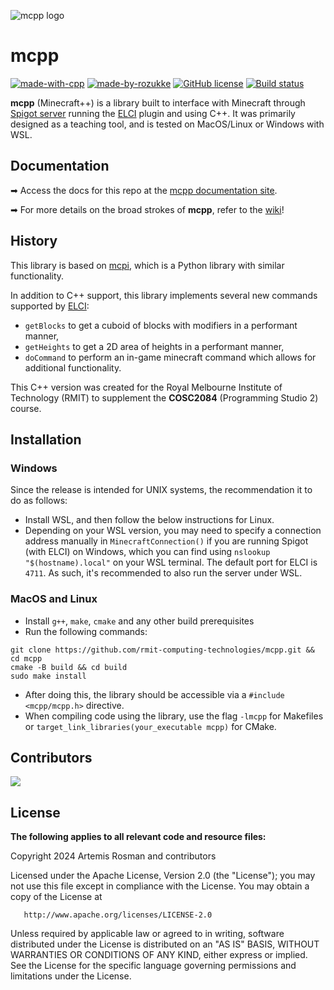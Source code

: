![mcpp logo](https://raw.githubusercontent.com/rozukke/mcpp/main/resources/mcpplogosmall.png)


# mcpp
[![made-with-cpp](https://img.shields.io/badge/Made%20with-C++_17-1f425f.svg)](https://cplusplus.com/) [![made-by-rozukke](https://img.shields.io/badge/Creator-rozukke-f497af.svg)](https://github.com/rozukke) 
[![GitHub license](https://img.shields.io/github/license/rozukke/mcpp.svg)](https://github.com/rozukke/mcpp/blob/main/LICENSE)
[![Build status](https://github.com/rozukke/mcpp/actions/workflows/ci.yml/badge.svg?branch=main&event=push)](https://github.com/rozukke/mcpp/actions/workflows/ci.yml)

**mcpp** (Minecraft++) is a library built to interface with Minecraft through [Spigot server](https://www.spigotmc.org/) 
running the [ELCI](https://github.com/rozukke/ELCI) plugin and using C++. It was primarily designed as a teaching tool, and is tested on MacOS/Linux or Windows with WSL.

## Documentation
➡ Access the docs for this repo at the [mcpp documentation site](https://rozukke.github.io/mcpp/).

➡ For more details on the broad strokes of **mcpp**, refer to the [wiki](https://github.com/rozukke/mcpp/wiki/Index)!

## History
This library is based on [mcpi](https://github.com/martinohanlon/mcpi), which is a Python library with similar functionality. 

In addition to C++ support, this library implements several new commands supported by [ELCI](https://github.com/rozukke/ELCI):
- `getBlocks` to get a cuboid of blocks with modifiers in a performant manner,
- `getHeights` to get a 2D area of heights in a performant manner,
- `doCommand` to perform an in-game minecraft command which allows for additional functionality.

This C++ version was created for the Royal Melbourne Institute of Technology (RMIT) to supplement the **COSC2084** 
(Programming Studio 2) course.

## Installation
### Windows
Since the release is intended for UNIX systems, the recommendation it to do as follows:
- Install WSL, and then follow the below instructions for Linux.
- Depending on your WSL version, you may need to specify a connection address manually in `MinecraftConnection()` if you are running Spigot (with ELCI) on Windows, which you can find using `nslookup "$(hostname).local"` on your WSL terminal. The default port for ELCI is `4711`. As such, it's recommended to also run the server under WSL.

### MacOS and Linux
- Install `g++`, `make`, `cmake` and any other build prerequisites
- Run the following commands:
```shell
git clone https://github.com/rmit-computing-technologies/mcpp.git && cd mcpp
cmake -B build && cd build
sudo make install
```
- After doing this, the library should be accessible via a `#include <mcpp/mcpp.h>` directive. 
- When compiling code using the library, use the flag `-lmcpp` for Makefiles or `target_link_libraries(your_executable mcpp)` for CMake.

## Contributors

<a href="https://github.com/rozukke/mcpp/graphs/contributors">
  <img src="https://contrib.rocks/image?repo=rozukke/mcpp" />
</a>

## License
**The following applies to all relevant code and resource files:**

Copyright 2024 Artemis Rosman and contributors

   Licensed under the Apache License, Version 2.0 (the "License");
   you may not use this file except in compliance with the License.
   You may obtain a copy of the License at

       http://www.apache.org/licenses/LICENSE-2.0

   Unless required by applicable law or agreed to in writing, software
   distributed under the License is distributed on an "AS IS" BASIS,
   WITHOUT WARRANTIES OR CONDITIONS OF ANY KIND, either express or implied.
   See the License for the specific language governing permissions and
   limitations under the License.


